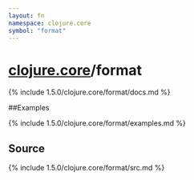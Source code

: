 ```yaml
---
layout: fn
namespace: clojure.core
symbol: "format"
---
```


# [clojure.core](../)/format

{% include 1.5.0/clojure.core/format/docs.md %}

##Examples

{% include 1.5.0/clojure.core/format/examples.md %}
## Source
{% include 1.5.0/clojure.core/format/src.md %}

